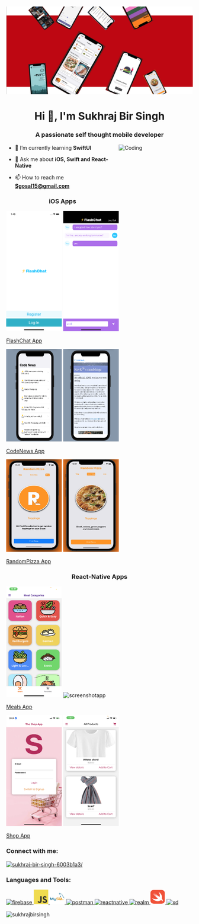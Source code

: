 
![](https://raw.githubusercontent.com/SukhrajBirSingh/FoodApp/main/23.png) 




<h1 align="center">Hi 👋, I'm Sukhraj Bir Singh</h1>
<h3 align="center">A passionate self thought mobile developer</h3>

<img align="right" alt="Coding" width="200" height ="150" src="https://cdn.dribbble.com/users/1162077/screenshots/4649464/skatter-programmer.gif">
 
- 🌱 I’m currently learning **SwiftUI**

- 💬 Ask me about **iOS, Swift and React-Native**

- 📫 How to reach me **Sgosal15@gmail.com**


<h3 align = "center">iOS Apps</h3>
<div>
<img alt = "weatherApp" width = "150" src = "https://github.com/SukhrajBirSingh/Flash-Chat-iOS13/raw/main/Screenshot/1.png">
 <img alt = "weatherApp" width = "150" src = "https://github.com/SukhrajBirSingh/Flash-Chat-iOS13/raw/main/Screenshot/3.png">
 <p><a href = "https://github.com/SukhrajBirSingh/Flash-Chat-iOS13">FlashChat App</a></p>
 <img alt = "codeNewsApp" width = "150" height = "250" src ="https://github.com/SukhrajBirSingh/CodeNews-SwiftUI/raw/main/Screenshot/1.png">
  <img alt = "codeNewsApp2" width = "150" height = "250" src = "https://github.com/SukhrajBirSingh/CodeNews-SwiftUI/raw/main/Screenshot/2.png">
 <p> <a href = "https://github.com/SukhrajBirSingh/CodeNews-SwiftUI">CodeNews App</a></p>
 <img alt = "RPApp" width = "150" height = "250" src = "https://github.com/SukhrajBirSingh/RandomPizza/raw/main/Screenshot/1.png">
 <img alt = "RPApp" width = "150" height = "250" src = "https://github.com/SukhrajBirSingh/RandomPizza/raw/main/Screenshot/3.png">
 <p><a href ="https://github.com/SukhrajBirSingh/RandomPizza">RandomPizza App</a></p>
 </div>

<div>
<h3 align = "center">React-Native Apps</h3>

<img alt = "screenshotapp" width = "150" height = "300" src = "https://raw.githubusercontent.com/SukhrajBirSingh/The_Meals_App/master/AppScreenshots/IMG_2839.jpg">
<img alt = "screenshotapp" width = "150" height = "300" src = "https://github.com/SukhrajBirSingh/The_Meals_App/blob/master/AppScreenshots/IMG_3134.PNG?raw=true">
 <p><a href = "https://github.com/SukhrajBirSingh/The_Meals_App">Meals App</a></p>
 <img alt = "shopApp" width = "150" height = "300" src ="https://raw.githubusercontent.com/SukhrajBirSingh/shopApp/master/AppScreenshots/IMG_3137.PNG">
  <img alt = "shopApp2" width = "150" height = "300" src = "https://raw.githubusercontent.com/SukhrajBirSingh/shopApp/master/AppScreenshots/IMG_3059.PNG">
 <p><a href = "https://github.com/SukhrajBirSingh/shopApp">Shop App</a></p>
</div>




<h3 align="left">Connect with me:</h3>
<p align="left">
<a href="https://linkedin.com/in/sukhraj-bir-singh-6003b1a3/" target="blank"><img align="center" src="https://raw.githubusercontent.com/rahuldkjain/github-profile-readme-generator/master/src/images/icons/Social/linked-in-alt.svg" alt="sukhraj-bir-singh-6003b1a3/" height="30" width="40" /></a>
</p>

<h3 align="left">Languages and Tools:</h3>
<p align="left"> <a href="https://firebase.google.com/" target="_blank" rel="noreferrer"> <img src="https://www.vectorlogo.zone/logos/firebase/firebase-icon.svg" alt="firebase" width="40" height="40"/> </a> <a href="https://developer.mozilla.org/en-US/docs/Web/JavaScript" target="_blank" rel="noreferrer"> <img src="https://raw.githubusercontent.com/devicons/devicon/master/icons/javascript/javascript-original.svg" alt="javascript" width="40" height="40"/> </a> <a href="https://www.mysql.com/" target="_blank" rel="noreferrer"> <img src="https://raw.githubusercontent.com/devicons/devicon/master/icons/mysql/mysql-original-wordmark.svg" alt="mysql" width="40" height="40"/> </a> <a href="https://postman.com" target="_blank" rel="noreferrer"> <img src="https://www.vectorlogo.zone/logos/getpostman/getpostman-icon.svg" alt="postman" width="40" height="40"/> </a> <a href="https://reactnative.dev/" target="_blank" rel="noreferrer"> <img src="https://reactnative.dev/img/header_logo.svg" alt="reactnative" width="40" height="40"/> </a> <a href="https://realm.io/" target="_blank" rel="noreferrer"> <img src="https://raw.githubusercontent.com/bestofjs/bestofjs-webui/8665e8c267a0215f3159df28b33c365198101df5/public/logos/realm.svg" alt="realm" width="40" height="40"/> </a> <a href="https://developer.apple.com/swift/" target="_blank" rel="noreferrer"> <img src="https://raw.githubusercontent.com/devicons/devicon/master/icons/swift/swift-original.svg" alt="swift" width="40" height="40"/> </a> <a href="https://www.adobe.com/products/xd.html" target="_blank" rel="noreferrer"> <img src="https://cdn.worldvectorlogo.com/logos/adobe-xd.svg" alt="xd" width="40" height="40"/> </a> </p>

<p><img align="center" src="https://github-readme-stats.vercel.app/api/top-langs?username=sukhrajbirsingh&show_icons=true&locale=en&layout=compact" alt="sukhrajbirsingh" /></p>

